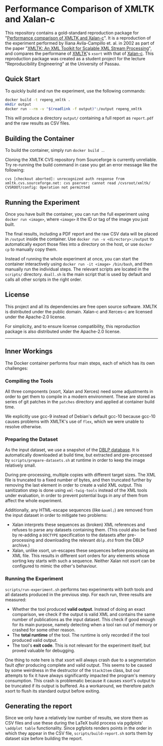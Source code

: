 Performance Comparison of XMLTK and Xalan-c
===========================================

This repository contains a gold-standard reproduction package for "[Performance comparison of XMLTK and Xalan-c](https://doi.org/10.5281/zenodo.7604895)". It is a reproduction of the experiment performed by Iliana Avila-Campillo et. al. in 2002 as part of the paper "[XMLTK: An XML Toolkit for Scalable XML Stream Processing](https://www.cs.ucdavis.edu/~green/papers/planx02.pdf)", and compares the performane of [XMLTK](https://sourceforge.net/projects/xmltk/)'s `xsort` with that of [Xalan-c](https://apache.github.io/xalan-c/). This reproduction package was created as a student project for the lecture "Reproducibility Engineering" at the University of Passau.


Quick Start
-----------

To quickly build and run the experiment, use the following commands:

```sh
docker build -t repeng_xmltk .
mkdir output
docker run --rm -v "$(readlink -f output)":/output repeng_xmltk
```

This will produce a directory `output/` containing a full report as `report.pdf` and the raw results as CSV files.


Building the Container
----------------------

To build the container, simply run `docker build .`.

Cloning the XMLTK CVS repository from Sourceforge is currently unreliable.
Try re-running the build command in case you get an error message like the following:

```
cvs [checkout aborted]: unrecognized auth response from xmltk.cvs.sourceforge.net: cvs pserver: cannot read /cvsroot/xmltk/ CVSROOT/config: Operation not permitted
```


Running the Experiment
----------------------

Once you have built the container, you can run the full experiment using `docker run <image>`, where `<image>` it the ID or tag of the image you just built.

The final results, including a PDF report and the raw CSV data will be placed in `/output` inside the container. Use `docker run -v <directory>:/output` to automatically export those files into a directory on the host, or use `docker cp` to manually copy them.

Instead of running the whole experiment at once, you can start the container interactively using `docker run -it <image> /bin/bash`, and then manually run the individual steps. The relevant scripts are located in the `scripts/` directory. `doall.sh` is the main script that is used by default and calls all other scripts in the right order.


License
-------

This project and all its dependencies are free open source software. XMLTK is distributed under the public domain. Xalan-c and Xerces-c are licensed under the Apache-2.0 license.

For simplicity, and to ensure license compatibility, this reproduction package is also distributed under the Apache-2.0 license.


---

Inner Workings
--------------

The Docker container performs four main steps, each of which has its own challenges:

### Compiling the Tools

All three components (xsort, Xalan and Xerces) need some adjustments in order to get them to compile in a modern environment. These are stored as series of git patches in the `patches` directory and applied at container build time.

We explicitly use gcc-9 instead of Debian's default gcc-10 because gcc-10 causes problems with XMLTK's use of `flex`, which we were unable to resolve otherwise.

### Preparing the Dataset

As the input dataset, we use a snapshot of the [DBLP database](https://dblp.uni-trier.de/). It is automatically downloaded at build time, but extracted and pre-processed by `scripts/prepare-datasets.sh` at runtime in order to keep the image relatively small.

During pre-processing, multiple copies with different target sizes. The XML file is truncated to a fixed number of bytes, and then truncated further by removing the last element in order to create a valid XML output. This sanitization step is done using `xml-twig-tools` instead of the XML tools under evaluation, in order to prevent potential bugs in any of them from affect the whole experiment.

Additionally, any HTML-escape sequences (like `&auml;`) are removed from the input dataset in order to mitigate two problems:
* Xalan interprets these sequences as (broken) XML references and refuses to parse any datasets containing them. (This could also be fixed by re-adding a `DOCTYPE` specification to the datasets after pre-processing and downloading the relevant `dblp.dtd` from the DBLP archive.)
* Xalan, unlike xsort, un-escapes these sequences before processing an XML file. This results in different sort orders for any elements whose sorting key starts with such a sequence. Neither Xalan not xsort can be configured to mimic the other's behaviour.

### Running the Experiment

`scripts/run-experiment.sh` performs two experiments with both tools and all datasets produced in the previous step. For each run, three results are measured:
* Whether the tool produced **valid output**. Instead of doing an exact comparison, we check if the output is valid XML and contains the same number of publications as the input dataset. This check if good enough for its main purpose, namely detecting when a tool ran out of memory or crashed for some other reason.
* The **total runtime** of the tool. The runtime is only recorded if the tool produced valid output.
* The tool's **exit code**. This is not relevant for the experiment itself, but proved valuable for debugging.

One thing to note here is that xsort will always crash due to a segmentation fault *after* producing complete and valid output. This seems to be caused by some weirdness in the destructor of the `StackItem` class, but our attempts to fix it have always significantly impacted the program's memory consumption. This crash is problematic because it causes xsort's output to be truncated if its output is buffered. As a workaround, we therefore patch xsort to flush its standard output before exiting.

## Generating the report

Since we only have a relatively low number of results, we store them as CSV files and use these during the LaTeX build process via pgdplots' `\addplot table` functionality. Since pgfplots renders points in the order in which they appear in the CSV file, `scripts/build-report.sh` sorts them by dataset size before building the report.

